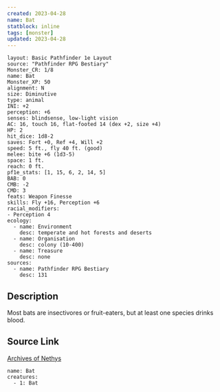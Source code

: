 ```yaml
---
created: 2023-04-28
name: Bat
statblock: inline
tags: [monster]
updated: 2023-04-28
---
```

```statblock
layout: Basic Pathfinder 1e Layout
source: "Pathfinder RPG Bestiary"
Monster_CR: 1/8
name: Bat
Monster_XP: 50
alignment: N
size: Diminutive
type: animal
INI: +2
perception: +6
senses: blindsense, low-light vision
AC: 16, touch 16, flat-footed 14 (dex +2, size +4)
HP: 2
hit_dice: 1d8-2
saves: Fort +0, Ref +4, Will +2
speed: 5 ft., fly 40 ft. (good)
melee: bite +6 (1d3-5)
space: 1 ft.
reach: 0 ft.
pf1e_stats: [1, 15, 6, 2, 14, 5]
BAB: 0
CMB: -2
CMD: 3
feats: Weapon Finesse
skills: Fly +16, Perception +6
racial_modifiers:
- Perception 4
ecology:
  - name: Environment
    desc: temperate and hot forests and deserts
  - name: Organisation
    desc: colony (10-400)
  - name: Treasure
    desc: none
sources:
  - name: Pathfinder RPG Bestiary
    desc: 131
```
## Description
Most bats are insectivores or fruit-eaters, but at least one species drinks blood.
## Source Link
[Archives of Nethys](https://aonprd.com/MonsterDisplay.aspx?ItemName=Bat)
```encounter-table
name: Bat
creatures:
  - 1: Bat
```
